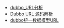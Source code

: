 - [dubbo_URL分析](https://blog.csdn.net/qiaojiahe/article/details/48996601)
- [Dubbo URL 源码解析](https://blog.csdn.net/luozheng4698729/article/details/80180890)
- [dubbo统一数据模型URL](https://www.jianshu.com/p/4d5a1207467b)
